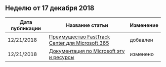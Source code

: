 <!-- This file is generated automatically each week. Changes made to this file will be overwritten.-->




## <a name="week-of-december-17-2018"></a>Неделю от 17 декабря 2018


| Дата публикации |Название статьи | Изменение |
|------|------------|--------|
| 12/21/2018 | [Преимущество FastTrack Center для Microsoft 365](/FastTrack/m365-fasttrack-benefit-overview) | добавлен |
| 12/21/2018 | [Документация по Microsoft эту и ресурсы](/FastTrack/index) | изменено |
